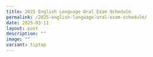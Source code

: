 ```yaml
---
title: 2025 English Language Oral Exam Schedule
permalink: /2025-english-language-oral-exam-schedule/
date: 2025-03-11
layout: post
description: ""
image: ""
variant: tiptap
---
```

<p></p>